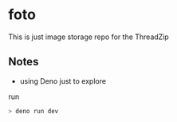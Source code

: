 # foto

This is just image storage repo for the ThreadZip


## Notes

- using Deno just to explore

run

```sh
> deno run dev
```
